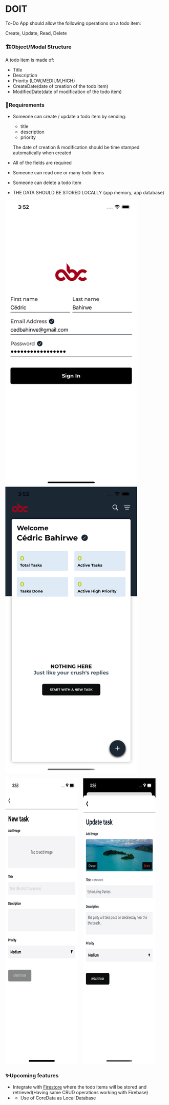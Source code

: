 # DOIT

To-Do App should allow the following operations on a todo item:

Create, Update, Read, Delete

### 🏗Object/Modal Structure

A todo item is made of:

- Title
- Description
- Priority (LOW,MEDIUM,HIGH)
- CreateDate(date of creation of the todo item)
- ModifiedDate(date of modification of the todo item)

### 🔖Requirements

- Someone can create / update a todo item by sending:

  - title
  - description
  - priority

  The date of creation & modification should be time stamped automatically when created

- All of the fields are required
- Someone can read one or many todo items
- Someone can delete a todo item
- THE DATA SHOULD BE STORED LOCALLY (app memory, app database)

<img alt="Login View" height="890" src="login.png">&nbsp;&nbsp;&nbsp;&nbsp;<img alt="Home View" height="890" src="home.png">

<img alt="Task Createion View" width="45%" height="890" src="taskcreate.png">&nbsp;&nbsp;&nbsp;&nbsp;<img alt="Task Update View" width="45%" height="890" src="taskupdate.png">

### ✨Upcoming features

- Integrate with [Firestore](https://firebase.google.com/docs/firestore) where the todo items will be stored and retrieved(Having same CRUD operations working with Firebase)
- - Use of CoreData as Local Database
